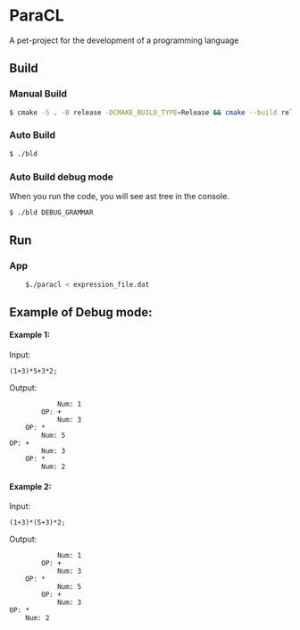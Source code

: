 # ParaCL
A pet-project for the development of a programming language

## Build
### Manual Build
```bash
$ cmake -S . -B release -DCMAKE_BUILD_TYPE=Release && cmake --build release
```

### Auto Build
```bash
$ ./bld 
```

### Auto Build debug mode
When you run the code, you will see ast tree in the console.
```bash
$ ./bld DEBUG_GRAMMAR
```

## Run
### App
```bash
    $./paracl < expression_file.dat
```

## Example of Debug mode:
#### Example 1:
Input:
```
(1+3)*5+3*2;
```
Output:
```
            Num: 1
        OP: +
            Num: 3
    OP: *
        Num: 5
OP: +
        Num: 3
    OP: *
        Num: 2
```
#### Example 2:
Input:
```
(1+3)*(5+3)*2;
```
Output:
```
            Num: 1
        OP: +
            Num: 3
    OP: *
            Num: 5
        OP: +
            Num: 3
OP: *
    Num: 2
```
